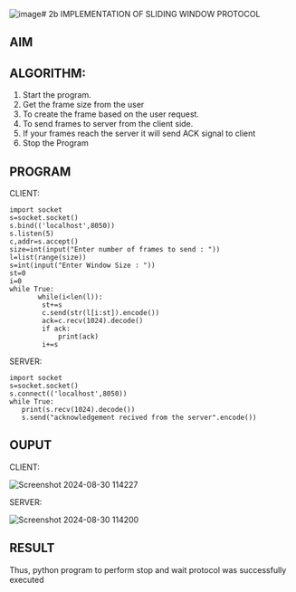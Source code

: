 ![image](https://github.com/user-attachments/assets/6e20993b-c43a-4c63-9287-314f19324836)# 2b IMPLEMENTATION OF SLIDING WINDOW PROTOCOL
## AIM
## ALGORITHM:
1. Start the program.
2. Get the frame size from the user
3. To create the frame based on the user request.
4. To send frames to server from the client side.
5. If your frames reach the server it will send ACK signal to client
6. Stop the Program
## PROGRAM
CLIENT:
```
import socket
s=socket.socket()
s.bind(('localhost',8050))
s.listen(5)
c,addr=s.accept()
size=int(input("Enter number of frames to send : "))
l=list(range(size))
s=int(input("Enter Window Size : "))
st=0
i=0
while True:
       while(i<len(l)):
        st+=s
        c.send(str(l[i:st]).encode())
        ack=c.recv(1024).decode()
        if ack:
            print(ack)
        i+=s
```
SERVER:
```
import socket
s=socket.socket()
s.connect(('localhost',8050))
while True:
   print(s.recv(1024).decode())
   s.send("acknowledgement recived from the server".encode())
```
## OUPUT
CLIENT:

![Screenshot 2024-08-30 114227](https://github.com/user-attachments/assets/feac64df-74ab-47d6-97d3-fa8fd3832069)

SERVER:

![Screenshot 2024-08-30 114200](https://github.com/user-attachments/assets/459cd839-83bd-41ed-98f6-18c60c1662ce)

## RESULT
Thus, python program to perform stop and wait protocol was successfully executed
